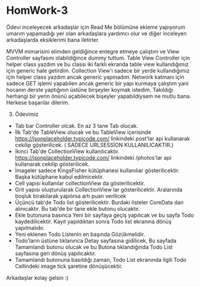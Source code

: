 # HomWork-3

Ödevi inceleyecek arkadaşlar için Read Me bölümüne ekleme yapıyorum umarım yapamadığı yer olan arkadaşlara yardımcı olur ve diğer inceleyen arkadaşlarda eksiklerimi bana iletirler.

MVVM mimarisini elimden geldiğince entegre etmeye çalıştım ve View Controller sayfasını olabildiğince dummy tuttum. Table View Controller için helper class yazdım ve bu classı iki farklı ekranda table view kullandığımız için generic hale getirdim. Collection View'ı sadece bir yerde kullandığımız için helper class yazdım ancak generic yapmadım. Network katmanı için sadece GET işlemi yapabilen ancak generic bir yapı kurmaya çalıştım yani hocanın derste yaptığının üstüne birşeyler koymak istedim. Takıldığı herhangi bir yerin önünü açabilecek bişeyler yapabildiysem ne mutlu bana. Herkese başarılar dilerim. 



3. Ödevimiz


- Tab bar Controller olcak. En az 3 tane Tab olucak. 
- İlk Tab'de TableView olucak ve bu TableView içerisinde https://jsonplaceholder.typicode.com/ linkindeki post'lar api kullanarak cekilip gösterilicek. ( SADECE URLSESSİON KULLANILICAKTIR.)
- İkinci Tab'de CollectionView kullanılıcaktır.  https://jsonplaceholder.typicode.com/ linkindeki /photos'lar api kullanarak cekilip gösterilicek.
- İmageler sadece KingsFisher kütüphanesi kullanılıar gösterilicektir. Başka kütüphane kabul edilmicektir. 
- Cell yapısı kullanılar collectionView da gösterilicektir.
- Grit yapısı oluşturularak CollectionView lar gösterilicektir. Aralarında boşluk birakilarak yapılırsa artı puan verilicek
- Üçüncü tab'de Todo list gösterilicektir. Burdaki listeler CoreData dan alınıcaktır. Bu tab'de bir tane ekle butonu olucaktır.
- Ekle butonuna basınca Yeni bir sayfaya geçiş yapılıcak ve bu sayfa Todo kaydedilicektir. Kayıt yapıldıktan sonra Todo list ekranına dönüş yapılmalıdır.
- Yeni eklenen Todo Listenin en başında Gözükmelidir.
- Todo'ların üstüne tıklanınca Detay sayfasına gidilicek, Bu sayfada Tamamlandı butonu olucak ve bu Butona tıklandığında Todo List sayfasına geri dönüş yapılıcaktır.
- Tamamlandı butonuna basıldığı zaman, Todo List ekranında ilgili Todo Cellindeki image tick şaretine dönüşücektir.

 Arkadaşlar kolay gelsin :)
